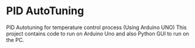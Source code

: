# PID AutoTuning
 PID Autotuning for temperature control process (Using Arduino UNO)
 This project contains code to run on Arduino Uno and also Python GUI to run on the PC.
